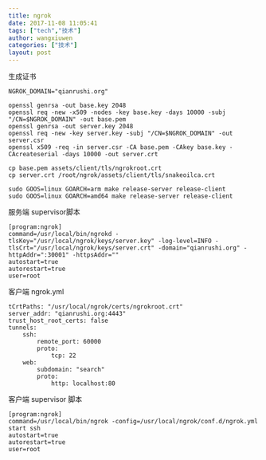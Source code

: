 ```yaml
---
title: ngrok
date: 2017-11-08 11:05:41
tags: ["tech","技术"]
author: wangxiuwen
categories: ["技术"]
layout: post
---
```


生成证书	
	
	NGROK_DOMAIN="qianrushi.org"
	
	openssl genrsa -out base.key 2048
	openssl req -new -x509 -nodes -key base.key -days 10000 -subj "/CN=$NGROK_DOMAIN" -out base.pem
	openssl genrsa -out server.key 2048
	openssl req -new -key server.key -subj "/CN=$NGROK_DOMAIN" -out server.csr
	openssl x509 -req -in server.csr -CA base.pem -CAkey base.key -CAcreateserial -days 10000 -out server.crt
	
	cp base.pem assets/client/tls/ngrokroot.crt
	cp server.crt /root/ngrok/assets/client/tls/snakeoilca.crt
	
	sudo GOOS=linux GOARCH=arm make release-server release-client
	sudo GOOS=linux GOARCH=amd64 make release-server release-client
	
服务端 supervisor脚本

	[program:ngrok]
	command=/usr/local/bin/ngrokd -tlsKey="/usr/local/ngrok/keys/server.key" -log-level=INFO -tlsCrt="/usr/local/ngrok/keys/server.crt" -domain="qianrushi.org" -httpAddr=":30001" -httpsAddr=""
	autostart=true
	autorestart=true
	user=root

客户端 ngrok.yml

	tCrtPaths: "/usr/local/ngrok/certs/ngrokroot.crt"
	server_addr: "qianrushi.org:4443"
	trust_host_root_certs: false
	tunnels:
		ssh:
			remote_port: 60000
			proto:
				tcp: 22
		web:
			subdomain: "search"
			proto: 
				http: localhost:80
				
客户端 supervisor 脚本

	[program:ngrok]
	command=/usr/local/bin/ngrok -config=/usr/local/ngrok/conf.d/ngrok.yml start ssh
	autostart=true
	autorestart=true
	user=root